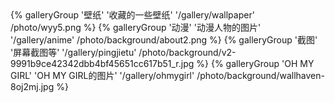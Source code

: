 <div class="gallery-group-main">
{% galleryGroup '壁纸' '收藏的一些壁纸' '/gallery/wallpaper' /photo/wyy5.png %}
{% galleryGroup '动漫' '动漫人物的图片' '/gallery/anime' /photo/background/about2.png %}
{% galleryGroup '截图' '屏幕截图等' '/gallery/pingjietu' /photo/background/v2-9991b9ce42342dbb4bf45651cc617b51_r.jpg %}
{% galleryGroup 'OH MY GIRL' 'OH MY GIRL的图片' '/gallery/ohmygirl' /photo/background/wallhaven-8oj2mj.jpg %}
</div>

